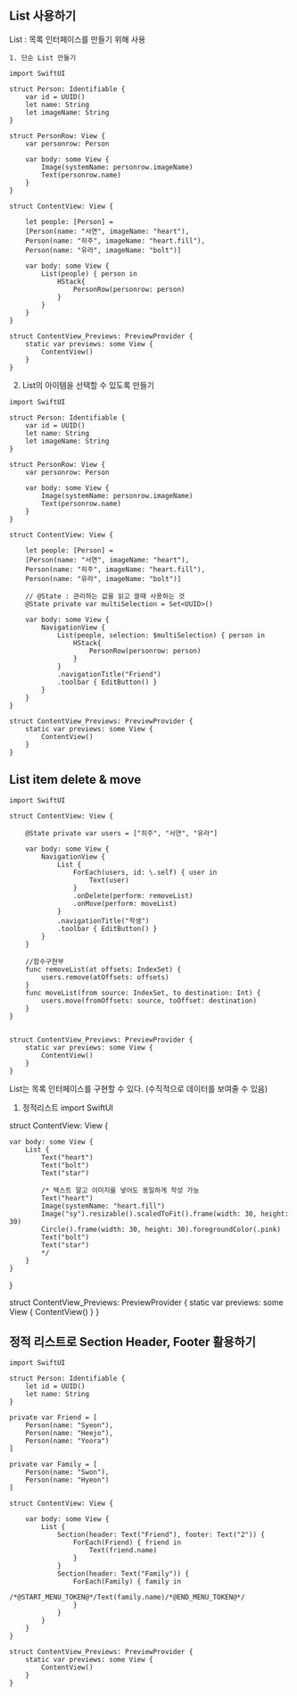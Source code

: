 ## List 사용하기

List : 목록 인터페이스를 만들기 위해 사용


```
1. 단순 List 만들기

import SwiftUI

struct Person: Identifiable {
    var id = UUID()
    let name: String
    let imageName: String
}

struct PersonRow: View {
    var personrow: Person
    
    var body: some View {
        Image(systemName: personrow.imageName)
        Text(personrow.name)
    }
}

struct ContentView: View {
    
    let people: [Person] =
    [Person(name: "서연", imageName: "heart"),
    Person(name: "히주", imageName: "heart.fill"),
    Person(name: "유라", imageName: "bolt")]
    
    var body: some View {
        List(people) { person in
            HStack{
                PersonRow(personrow: person)
            }
        }
    }
}

struct ContentView_Previews: PreviewProvider {
    static var previews: some View {
        ContentView()
    }
}
```

2. List의 아이템을 선택할 수 있도록 만들기
```
import SwiftUI

struct Person: Identifiable {
    var id = UUID()
    let name: String
    let imageName: String
}

struct PersonRow: View {
    var personrow: Person
    
    var body: some View {
        Image(systemName: personrow.imageName)
        Text(personrow.name)
    }
}

struct ContentView: View {
    
    let people: [Person] =
    [Person(name: "서연", imageName: "heart"),
    Person(name: "히주", imageName: "heart.fill"),
    Person(name: "유라", imageName: "bolt")]
    
    // @State : 관리하는 값을 읽고 쓸때 사용하는 것
    @State private var multiSelection = Set<UUID>()
    
    var body: some View {
        NavigationView {
            List(people, selection: $multiSelection) { person in
                HStack{
                    PersonRow(personrow: person)
                }
            }
            .navigationTitle("Friend")
            .toolbar { EditButton() }
        }
    }
}

struct ContentView_Previews: PreviewProvider {
    static var previews: some View {
        ContentView()
    }
}
```

## List item delete & move

```
import SwiftUI

struct ContentView: View {
    
    @State private var users = ["히주", "서연", "유라"]
    
    var body: some View {
        NavigationView {
            List {
                ForEach(users, id: \.self) { user in
                    Text(user)
                }
                .onDelete(perform: removeList)
                .onMove(perform: moveList)
            }
            .navigationTitle("학생")
            .toolbar { EditButton() }
        }
    }
    
    //함수구현부
    func removeList(at offsets: IndexSet) {
        users.remove(atOffsets: offsets)
    }
    func moveList(from source: IndexSet, to destination: Int) {
        users.move(fromOffsets: source, toOffset: destination)
    }
}


struct ContentView_Previews: PreviewProvider {
    static var previews: some View {
        ContentView()
    }
}
```

List는 목록 인터페이스를 구현할 수 있다. (수직적으로 데이터를 보여줄 수 있음)



1. 정적리스트 
import SwiftUI

struct ContentView: View {
    
    var body: some View {
        List {
            Text("heart")
            Text("bolt")
            Text("star")
            
            /* 텍스트 말고 이미지를 넣어도 동일하게 작성 가능
            Text("heart")
            Image(systemName: "heart.fill")
            Image("sy").resizable().scaledToFit().frame(width: 30, height: 30)
            Circle().frame(width: 30, height: 30).foregroundColor(.pink)
            Text("bolt")
            Text("star")
            */
        }
    }
}

struct ContentView_Previews: PreviewProvider {
    static var previews: some View {
        ContentView()
    }
}

## 정적 리스트로 Section Header, Footer 활용하기

```
import SwiftUI

struct Person: Identifiable {
    let id = UUID()
    let name: String
}

private var Friend = [
    Person(name: "Syeon"),
    Person(name: "Heejo"),
    Person(name: "Yoora")
]

private var Family = [
    Person(name: "Swon"),
    Person(name: "Hyeon")
]

struct ContentView: View {
 
    var body: some View {
        List {
            Section(header: Text("Friend"), footer: Text("2")) {
                ForEach(Friend) { friend in
                    Text(friend.name)
                }
            }
            Section(header: Text("Family")) {
                ForEach(Family) { family in
                    /*@START_MENU_TOKEN@*/Text(family.name)/*@END_MENU_TOKEN@*/
                }
            }
        }
    }
}

struct ContentView_Previews: PreviewProvider {
    static var previews: some View {
        ContentView()
    }
}
```

